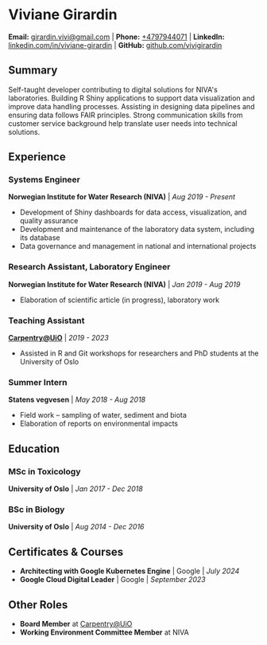 
# Viviane Girardin

**Email:** [girardin.vivi@gmail.com](mailto:girardin.vivi@gmail.com) | **Phone:** [+4797944071](tel:+4797944071) | **LinkedIn:** [linkedin.com/in/viviane-girardin](https://linkedin.com/in/viviane-girardin) | **GitHub:** [github.com/vivigirardin](https://github.com/vivigirardin)

## <i data-lucide="user"></i> Summary
Self-taught developer contributing to digital solutions for NIVA's laboratories. Building R Shiny applications to support data visualization and improve data handling processes. Assisting in designing data pipelines and ensuring data follows FAIR principles. Strong communication skills from customer service background help translate user needs into technical solutions.

## <i data-lucide="briefcase"></i> Experience

### Systems Engineer
**Norwegian Institute for Water Research (NIVA)** | *Aug 2019 - Present*
- Development of Shiny dashboards for data access, visualization, and quality assurance
- Development and maintenance of the laboratory data system, including its database
- Data governance and management in national and international projects

### Research Assistant, Laboratory Engineer
**Norwegian Institute for Water Research (NIVA)** | *Jan 2019 - Aug 2019*
- Elaboration of scientific article (in progress), laboratory work

### Teaching Assistant
**[Carpentry@UiO](https://www.ub.uio.no/english/libraries/dsc/carpentry-uio/)** | *2019 - 2023*
- Assisted in R and Git workshops for researchers and PhD students at the University of Oslo

### Summer Intern
**Statens vegvesen** | *May 2018 - Aug 2018*
- Field work – sampling of water, sediment and biota
- Elaboration of reports on environmental impacts

## <i data-lucide="graduation-cap"></i> Education

### MSc in Toxicology
**University of Oslo** | *Jan 2017 - Dec 2018*

### BSc in Biology
**University of Oslo** | *Aug 2014 - Dec 2016*

## <i data-lucide="award"></i> Certificates & Courses
- **Architecting with Google Kubernetes Engine** | Google | *July 2024*
- **Google Cloud Digital Leader** | Google | *September 2023*

## <i data-lucide="more-horizontal"></i> Other Roles
- **Board Member** at [Carpentry@UiO](https://www.ub.uio.no/english/libraries/dsc/carpentry-uio/)
- **Working Environment Committee Member** at NIVA
